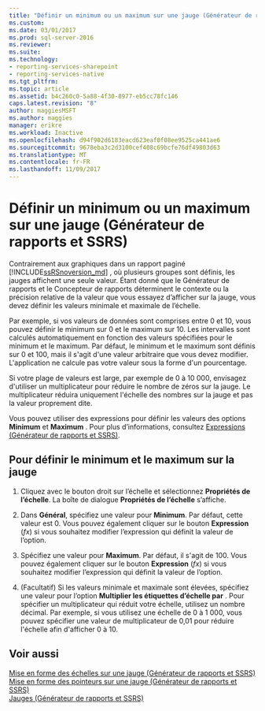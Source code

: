 ```yaml
---
title: "Définir un minimum ou un maximum sur une jauge (Générateur de rapports et SSRS) | Microsoft Docs"
ms.custom: 
ms.date: 03/01/2017
ms.prod: sql-server-2016
ms.reviewer: 
ms.suite: 
ms.technology:
- reporting-services-sharepoint
- reporting-services-native
ms.tgt_pltfrm: 
ms.topic: article
ms.assetid: b4c260c0-5a88-4f30-8977-eb5cc78fc146
caps.latest.revision: "8"
author: maggiesMSFT
ms.author: maggies
manager: erikre
ms.workload: Inactive
ms.openlocfilehash: d94f902d6183eacd623eaf0f08ee9525ca441ae6
ms.sourcegitcommit: 9678eba3c2d3100cef408c69bcfe76df49803d63
ms.translationtype: MT
ms.contentlocale: fr-FR
ms.lasthandoff: 11/09/2017
---
```

# <a name="set-a-minimum-or-maximum-on-a-gauge-report-builder-and-ssrs"></a>Définir un minimum ou un maximum sur une jauge (Générateur de rapports et SSRS)
  Contrairement aux graphiques dans un rapport paginé [!INCLUDE[ssRSnoversion_md](../../includes/ssrsnoversion-md.md)] , où plusieurs groupes sont définis, les jauges affichent une seule valeur. Étant donné que le Générateur de rapports et le Concepteur de rapports déterminent le contexte ou la précision relative de la valeur que vous essayez d’afficher sur la jauge, vous devez définir les valeurs minimale et maximale de l’échelle.   
    
  Par exemple, si vos valeurs de données sont comprises entre 0 et 10, vous pouvez définir le minimum sur 0 et le maximum sur 10. Les intervalles sont calculés automatiquement en fonction des valeurs spécifiées pour le minimum et le maximum. Par défaut, le minimum et le maximum sont définis sur 0 et 100, mais il s'agit d'une valeur arbitraire que vous devez modifier. L'application ne calcule pas votre valeur sous la forme d'un pourcentage.  
  
 Si votre plage de valeurs est large, par exemple de 0 à 10 000, envisagez d'utiliser un multiplicateur pour réduire le nombre de zéros sur la jauge. Le multiplicateur réduira uniquement l'échelle des nombres sur la jauge et pas la valeur proprement dite.  
  
 Vous pouvez utiliser des expressions pour définir les valeurs des options **Minimum** et **Maximum** . Pour plus d’informations, consultez [Expressions &#40;Générateur de rapports et SSRS&#41;](../../reporting-services/report-design/expressions-report-builder-and-ssrs.md).  
  
## <a name="to-set-the-minimum-and-maximum-on-the-gauge"></a>Pour définir le minimum et le maximum sur la jauge  
  
1.  Cliquez avec le bouton droit sur l’échelle et sélectionnez **Propriétés de l’échelle**. La boîte de dialogue **Propriétés de l’échelle** s’affiche.  
  
2.  Dans **Général**, spécifiez une valeur pour **Minimum**. Par défaut, cette valeur est 0. Vous pouvez également cliquer sur le bouton **Expression** (*fx*) si vous souhaitez modifier l’expression qui définit la valeur de l’option.  
  
3.  Spécifiez une valeur pour **Maximum**. Par défaut, il s'agit de 100. Vous pouvez également cliquer sur le bouton **Expression** (*fx*) si vous souhaitez modifier l’expression qui définit la valeur de l’option.  
  
4.  (Facultatif) Si les valeurs minimale et maximale sont élevées, spécifiez une valeur pour l’option **Multiplier les étiquettes d’échelle par** . Pour spécifier un multiplicateur qui réduit votre échelle, utilisez un nombre décimal. Par exemple, si vous utilisez une échelle de 0 à 1 000, vous pouvez spécifier une valeur de multiplicateur de 0,01 pour réduire l'échelle afin d'afficher 0 à 10.  
  
## <a name="see-also"></a>Voir aussi  
 [Mise en forme des échelles sur une jauge &#40;Générateur de rapports et SSRS&#41;](../../reporting-services/report-design/formatting-scales-on-a-gauge-report-builder-and-ssrs.md)   
 [Mise en forme des pointeurs sur une jauge &#40;Générateur de rapports et SSRS&#41;](../../reporting-services/report-design/formatting-pointers-on-a-gauge-report-builder-and-ssrs.md)   
 [Jauges &#40;Générateur de rapports et SSRS&#41;](../../reporting-services/report-design/gauges-report-builder-and-ssrs.md)  
  
  
